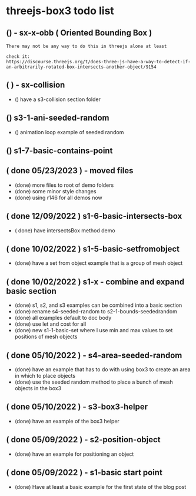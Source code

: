 # threejs-box3 todo list

## () - sx-x-obb ( Oriented Bounding Box )
```
There may not be any way to do this in threejs alone at least

check it:
https://discourse.threejs.org/t/does-three-js-have-a-way-to-detect-if-an-arbitrarily-rotated-box-intersects-another-object/9154
```

## ( ) - sx-collision
* () have a s3-collision section folder

## () s3-1-ani-seeded-random
* () animation loop example of seeded random

## () s1-7-basic-contains-point 

## ( done 05/23/2023 ) - moved files
* (done) more files to root of demo folders
* (done) some minor style changes
* (done) using r146 for all demos now 

## ( done 12/09/2022 ) s1-6-basic-intersects-box
* ( done) have intersectsBox method demo

## ( done 10/02/2022 ) s1-5-basic-setfromobject
* (done) have a set from object example that is a group of mesh object

## ( done 10/02/2022 ) s1-x - combine and expand basic section
* (done) s1, s2, and s3 examples can be combined into a basic section
* (done) rename s4-seeded-random to s2-1-bounds-seededrandom
* (done) all examples default to doc body
* (done) use let and cost for all
* (done) new s1-1-basic-set where I use min and max values to set positions of mesh objects

## ( done 05/10/2022 ) - s4-area-seeded-random
* (done) have an example that has to do with using box3 to create an area in which to place objects
* (done) use the seeded random method to place a bunch of mesh objects in the box3

## (  done 05/10/2022 ) - s3-box3-helper
* (done) have an example of the box3 helper

## ( done 05/09/2022 ) - s2-position-object
* (done) have an example for positioning an object

## ( done 05/09/2022 ) - s1-basic start point
* (done) Have at least a basic example for the first state of the blog post

